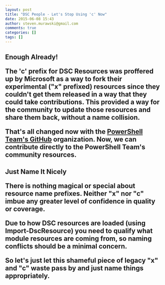 ```yaml
---
layout: post
title: "DSC People - Let's Stop Using 'c' Now"
date: 2015-06-08 15:43
author: steven.murawski@gmail.com
comments: true
categories: []
tags: []
---
```

<h2 id="enoughalready">Enough Already!





The 'c' prefix for DSC Resources was proffered up by Microsoft as a way to fork their experimental ("x" prefixed) resources since they couldn't get them released in a way that they could take contributions.  This provided a way for the community to update those resources and share them back, without a name collision.




That's all changed now with the [PowerShell Team's GitHub](https://github.com/powershell) organization.  Now, we can contribute directly to the PowerShell Team's community resources.


<h2 id="justnameitnicely">Just Name It Nicely





There is nothing magical or special about resource name prefixes.  Neither "x" nor "c" imbue any greater level of confidence in quality or coverage.




Due to how DSC resources are loaded (using Import-DscResource) you need to qualify what module resources are coming from, so naming conflicts should be a minimal concern.




So let's just let this shameful piece of legacy "x" and "c" waste pass by and just name things appropriately.

